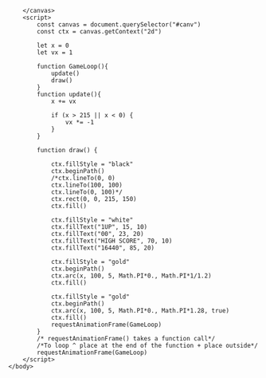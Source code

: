 <!doctype html>
<html>
    <head></head>
        <title>Day 1</title>
    <body>
        <canvas id="canv">

        </canvas>
        <script>
            const canvas = document.querySelector("#canv")
            const ctx = canvas.getContext("2d")

            let x = 0
            let vx = 1

            function GameLoop(){
                update()
                draw()
            }
            function update(){
                x += vx
                
                if (x > 215 || x < 0) {
                    vx *= -1
                }
            }

            function draw() {
  
                ctx.fillStyle = "black"
                ctx.beginPath()
                /*ctx.lineTo(0, 0)
                ctx.lineTo(100, 100)
                ctx.lineTo(0, 100)*/
                ctx.rect(0, 0, 215, 150)
                ctx.fill()

                ctx.fillStyle = "white"
                ctx.fillText("1UP", 15, 10)
                ctx.fillText("00", 23, 20)
                ctx.fillText("HIGH SCORE", 70, 10)
                ctx.fillText("16440", 85, 20)

                ctx.fillStyle = "gold"
                ctx.beginPath()
                ctx.arc(x, 100, 5, Math.PI*0., Math.PI*1/1.2)
                ctx.fill()
                
                ctx.fillStyle = "gold"
                ctx.beginPath()
                ctx.arc(x, 100, 5, Math.PI*0., Math.PI*1.28, true)
                ctx.fill()
                requestAnimationFrame(GameLoop)
            }
            /* requestAnimationFrame() takes a function call*/
            /*To loop ^ place at the end of the function + place outside*/
            requestAnimationFrame(GameLoop)
        </script>
    </body>
</html>


